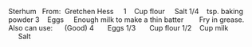 Sterhum
 
From:  Gretchen Hess
 
 
1    Cup flour
    Salt
1/4    tsp. baking powder
3    Eggs
    Enough milk to make a thin batter
    
 
Fry in grease.
 
 
Also can use:      (Good) 
4       Eggs
1/3       Cup flour
1/2    Cup milk
          Salt
